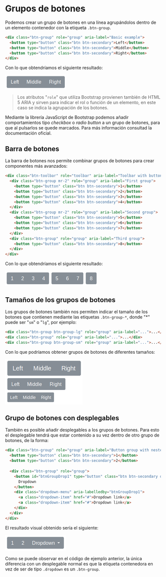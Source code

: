 # Grupos de botones

Podemos crear un grupo de botones en una línea agrupándolos dentro de un elemento contenedor con la etiqueta `.btn-group`.

```html
<div class="btn-group" role="group" aria-label="Basic example">
  <button type="button" class="btn btn-secondary">Left</button>
  <button type="button" class="btn btn-secondary">Middle</button>
  <button type="button" class="btn btn-secondary">Right</button>
</div>
```

Con lo que obtendríamos el siguiente resultado:

![](assets/btn-group-1.png)

> Los atributos "`role`" que utiliza Bootstrap provienen también de HTML 5 ARIA y sirven para indicar el rol o función de un elemento, en este caso se indica la agrupación de los botones.

Mediante la librería JavaScript de Bootstrap podemos añadir comportamientos tipo _checkbox_ o _radio button_ a un grupo de botones, para que al pulsarlos se quede marcados. Para más información consultad la documentación oficial.

## Barra de botones

La barra de botones nos permite combinar grupos de botones para crear componentes más avanzados:

```html
<div class="btn-toolbar" role="toolbar" aria-label="Toolbar with button groups">
  <div class="btn-group mr-2" role="group" aria-label="First group">
    <button type="button" class="btn btn-secondary">1</button>
    <button type="button" class="btn btn-secondary">2</button>
    <button type="button" class="btn btn-secondary">3</button>
    <button type="button" class="btn btn-secondary">4</button>
  </div>
  <div class="btn-group mr-2" role="group" aria-label="Second group">
    <button type="button" class="btn btn-secondary">5</button>
    <button type="button" class="btn btn-secondary">6</button>
    <button type="button" class="btn btn-secondary">7</button>
  </div>
  <div class="btn-group" role="group" aria-label="Third group">
    <button type="button" class="btn btn-secondary">8</button>
  </div>
</div>
```

Con lo que obtendríamos el siguiente resultado:

![](assets/btn-group-2.png)

## Tamaños de los grupos de botones

Los grupos de botones también nos permiten indicar el tamaño de los botones que contienen mediante las etiquetas `.btn-group-*`, donde "\*" puede ser "`sm`" o "`lg`", por ejemplo:

```html
<div class="btn-group btn-group-lg" role="group" aria-label="...">...</div>
<div class="btn-group" role="group" aria-label="...">...</div>
<div class="btn-group btn-group-sm" role="group" aria-label="...">...</div>
```

Con lo que podríamos obtener grupos de botones de diferentes tamaños:

![](assets/bt-group-sizes.png)

## Grupo de botones con desplegables

También es posible añadir desplegables a los grupos de botones. Para esto el desplegable tendrá que estar contenido a su vez dentro de otro grupo de botones, de la forma:

```html
<div class="btn-group" role="group" aria-label="Button group with nested dropdown">
  <button type="button" class="btn btn-secondary">1</button>
  <button type="button" class="btn btn-secondary">2</button>

  <div class="btn-group" role="group">
    <button id="btnGroupDrop1" type="button" class="btn btn-secondary dropdown-toggle" data-bs-toggle="dropdown" aria-haspopup="true" aria-expanded="false">
      Dropdown
    </button>
    <div class="dropdown-menu" aria-labelledby="btnGroupDrop1">
      <a class="dropdown-item" href="#">Dropdown link</a>
      <a class="dropdown-item" href="#">Dropdown link</a>
    </div>
  </div>
</div>
```

El resultado visual obtenido sería el siguiente:

![](assets/btn-group-drowdown.png)

Como se puede observar en el código de ejemplo anterior, la única diferencia con un desplegable normal es que la etiqueta contenedora en vez de ser de tipo `.dropdown` es un `.btn-group`.

